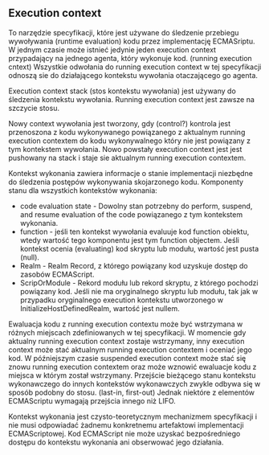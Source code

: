 ## Execution context

To narzędzie specyfikacji, które jest używane do śledzenie przebiegu wywoływania (runtime evaluation) kodu przez implementację ECMASriptu.
W jednym czasie może istnieć jedynie jeden execution context przypadający na jednego agenta, który wykonuje kod. (running execution cntext)
Wszystkie odwołania do running execution context w tej specyfikacji odnoszą sie do działającego kontekstu wywołania otaczającego go agenta.

Execution context stack (stos kontekstu wywołania) jest używany do śledzenia kontekstu wywołania. 
Running execution context jest zawsze na szczycie stosu. 

Nowy context wywołania jest tworzony, gdy (control?) kontrola jest przenoszona z kodu wykonywanego powiązanego z aktualnym 
running execution contextem do kodu wykonywalnego który nie jest powiązany z tym kontekstem wywołania. 
Nowo powstały execution context jest jest pushowany na stack i staje sie aktualnym running execution contextem.

Kontekst wykonania zawiera informacje o stanie implementacji niezbędne do śledzenia postępów wykonywania skojarzonego kodu.
Komponenty stanu dla wszystkich kontekstów wykonania: 
- code evaluation state - Dowolny stan potrzebny do perform, suspend, and resume evaluation of the code powiązanego z tym kontekstem wykonania.
- function - jeśli ten kontekst wywołania evaluuje kod function obiektu, wtedy wartość tego komponentu jest tym function objectem. 
Jeśli kontekst ocenia (evaluating) kod skryptu lub modułu, wartość jest pusta (null).
- Realm - Realm Record, z którego powiązany kod uzyskuje dostęp do zasobów ECMAScript.
- ScripOrModule - Rekord modułu lub rekord skryptu, z którego pochodzi powiązany kod. Jeśli nie ma oryginalnego skryptu lub modułu, 
tak jak w przypadku oryginalnego execution kontekstu utworzonego w InitializeHostDefinedRealm, wartość jest nullem.

Ewaluacja kodu z running execution contextu może być wstrzymana w różnych miejscach zdefiniowanych w tej specyfikacji. 
W momencie gdy aktualny running execution context zostaje wstrzymany, inny execution context może stać aktualnym running execution contextem i oceniać jego kod.
W późniejszym czasie suspended execution context może stać się znowu running execution contextem oraz może wznowić ewaluacje kodu z miejsca w którym został wstrzymany.
Przejście bieżącego stanu kontekstu wykonawczego do innych kontekstów wykonawczych zwykle odbywa się w sposób podobny do stosu. (last-in, first-out)
Jednak niektóre z elementów ECMAScriptu wymagają przejścia innego niż LIFO.

Kontekst wykonania jest czysto-teoretycznym mechanizmem specyfikacji i nie musi odpowiadać żadnemu konkretnemu artefaktowi implementacji ECMAScriptowej.
Kod ECMAScript nie może uzyskać bezpośredniego dostępu do kontekstu wykonania ani obserwować jego działania.
